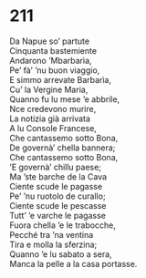 # 211
  
Da Napue so’ partute  
Cinquanta bastemiente  
Andarono ’Mbarbarìa,  
Pe’ fà’ ’nu buon viaggio,  
E simmo arrevate Barbarìa,  
Cu’ la Vergine Maria,  
Quanno fu lu mese ’e abbrile,  
Nce credevono murire,  
La notizia già arrivata  
A lu Console Francese,  
Che cantassemo sotto Bona,  
De governà’ chella bannera;  
Che cantassemo sotto Bona,  
’E governà’ chillu paese;  
Ma ’ste barche de la Cava  
Ciente scude le pagasse  
Pe’ ’nu ruotolo de curallo;  
Ciente scude le pescasse  
Tutt’ ’e varche le pagasse  
Fuora chella ’e le trabocche,  
Pecché tra ’na ventina  
Tira e molla la sferzina;  
Quanno ’e lu sabato a sera,  
Manca la pelle a la casa portasse.
